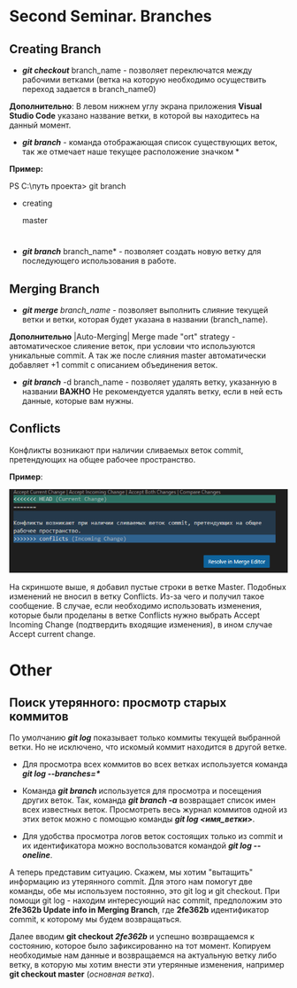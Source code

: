 # Second Seminar. Branches

## Creating Branch

* **_git checkout_** branch_name - позволяет переключатся между рабочими ветками  (ветка на которую необходимо осуществить переход задается в branch_name0) 

**Дополнительно**: В левом нижнем углу экрана приложения **Visual Studio Code** указано название ветки, в которой вы находитесь на данный момент.

* **_git branch_** - команда отображающая список существующих веток, так же отмечает наше текущее расположение значком * 

**Пример:**

PS C:\путь проекта> git branch
* creating

  master


#
* **_git branch_** branch_name* -  позволяет создать новую ветку для последующего использования в работе. 


## Merging Branch


* **_git merge_** *branch_name*  - позволяет выполнить слияние текущей ветки и ветки, которая будет указана в названии (branch_name). 

**Дополнительно** |Auto-Merging| Merge made "ort" strategy - автоматическое слияение веток, при условии что используются уникальные commit. А так же после слияния master автоматически добавляет +1 commit с описанием объединения веток.

* **_git branch_** -d branch_name - позволяет удалять ветку, указанную в названии **ВАЖНО** Не рекомендуется удалять ветку, если в ней есть данные, которые вам нужны.


## Conflicts

Конфликты возникают при наличии сливаемых веток commit, претендующих на общее  рабочее пространство.

**Пример**: 

![Conflicts screen](Conflicts_screenshot.png)

На скриншоте выше, я добавил пустые строки в ветке Master. Подобных изменений не вносил в ветку Conflicts. Из-за чего и получил такое сообщение. В случае, если необходимо использовать изменения, которые были проделаны в ветке Conflicts нужно выбрать Accept Incoming Change (подтвердить входящие изменения), в ином случае Accept current change.


# Other


## Поиск утерянного: просмотр старых коммитов

По умолчанию **_git log_** показывает только коммиты текущей выбранной ветки. Но не исключено, что искомый коммит находится в другой ветке. 

* Для просмотра всех коммитов во всех ветках используется команда **_git log --branches=*_**

* Команда **_git branch_** используется для просмотра и посещения других веток. Так, команда **_git branch -a_** возвращает список имен всех известных веток. Просмотреть весь журнал коммитов одной из этих веток можно с помощью команды **_git log <имя_ветки>_**.

* Для удобства просмотра логов веток состоящих только из commit и их идентификатора можно воспользоватся командой **_git log --oneline_**.

А теперь представим ситуацию. Скажем, мы хотим "вытащить" информацию из утерянного commit. Для этого нам помогут две команды, обе мы используем постоянно, это git log и git checkout.
 При помощи git log - находим интересующий нас commit, предположим это **2fe362b Update info in Merging Branch**, где **2fe362b** идентификатор commit, к которому мы будем возвращаться. 

Далее вводим **git checkout _2fe362b_** и успешно возвращаемся к состоянию, которое было зафиксированно на тот момент. Копируем необходимые нам данные и возвращаемся на актуальную ветку либо ветку, в которую мы хотим внести эти утерянные изменения, например **git checkout master** (*основная ветка*).
